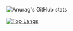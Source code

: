 ![Anurag's GitHub stats](https://github-readme-stats.vercel.app/api?username=anuraghazra&show_icons=true)

[![Top Langs](https://github-readme-stats.vercel.app/api/top-langs/?username=yusuke-rakus&layout=compact)](https://github.com/anuraghazra/github-readme-stats)
